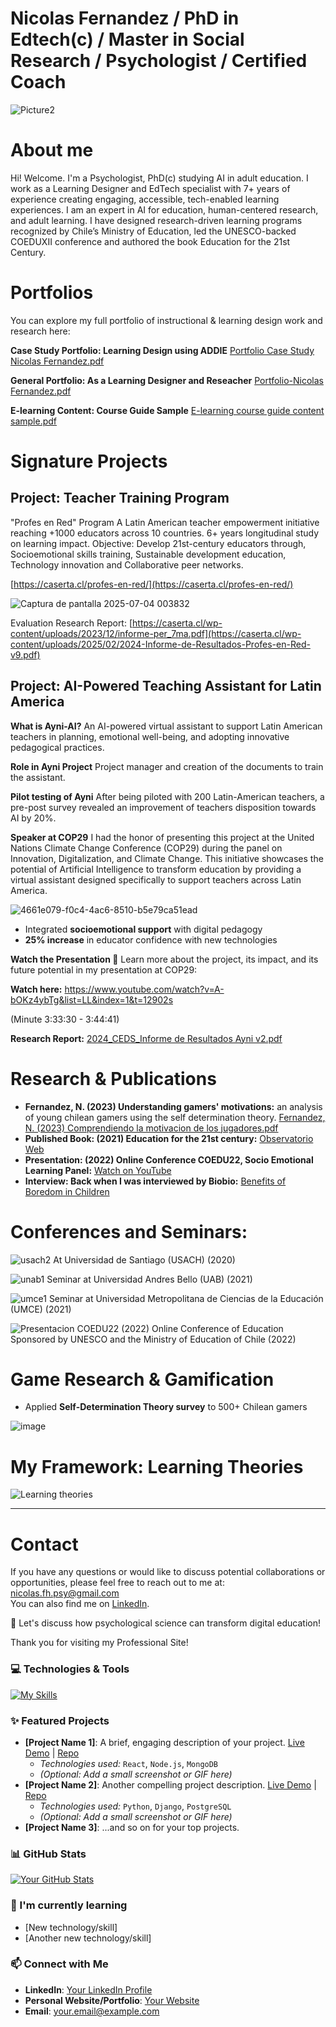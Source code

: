 # Nicolas Fernandez / PhD in Edtech(c) / Master in Social Research / Psychologist / Certified Coach
![Picture2](https://github.com/user-attachments/assets/a0371093-0247-46b5-bddf-73b2b6e30335)
# About me
Hi! Welcome. I'm a Psychologist, PhD(c) studying AI in adult education. I work as a Learning Designer and EdTech specialist with 7+ years of experience creating engaging, accessible, tech-enabled learning experiences. I am an expert in AI for education, human-centered research, and adult learning. I have designed research-driven learning programs recognized by Chile’s Ministry of Education, led the UNESCO-backed COEDUXII conference and authored the book Education for the 21st Century.

# Portfolios

You can explore my full portfolio of instructional & learning design work and research here:

**Case Study Portfolio: Learning Design using ADDIE**
[Portfolio Case Study Nicolas Fernandez.pdf](https://github.com/user-attachments/files/21045209/Portfolio.Case.Study.Nicolas.Fernandez.pdf)

**General Portfolio: As a Learning Designer and Reseacher**
[Portfolio-Nicolas Fernandez.pdf](https://github.com/user-attachments/files/19866185/Portfolio-Nicolas.Fernandez.pdf)

**E-learning Content: Course Guide Sample**
[E-learning course guide content sample.pdf](https://github.com/user-attachments/files/21045751/E-learning.course.guide.content.sample.pdf)


# Signature Projects  

## **Project: Teacher Training Program**  
"Profes en Red" Program
A Latin American teacher empowerment initiative reaching +1000 educators across 10 countries. 6+ years longitudinal study on learning impact. Objective: Develop 21st-century educators through, Socioemotional skills training, Sustainable development education, Technology innovation and Collaborative peer networks.

[https://caserta.cl/profes-en-red/](https://caserta.cl/profes-en-red/)


![Captura de pantalla 2025-07-04 003832](https://github.com/user-attachments/assets/b2901eb1-f654-49b5-96c5-8178c0c105aa)

  
Evaluation Research Report:
[https://caserta.cl/wp-content/uploads/2023/12/informe-per_7ma.pdf](https://caserta.cl/wp-content/uploads/2025/02/2024-Informe-de-Resultados-Profes-en-Red-v9.pdf)

## Project: AI-Powered Teaching Assistant for Latin America

**What is Ayni-AI?**
An AI-powered virtual assistant to support Latin American teachers in planning, emotional well-being, and adopting innovative pedagogical practices. 

**Role in Ayni Project**
Project manager and creation of the documents to train the assistant.

**Pilot testing of Ayni**
After being piloted with 200 Latin-American teachers, a pre-post survey revealed an improvement of teachers disposition towards AI by 20%.

**Speaker at COP29**
I had the honor of presenting this project at the United Nations Climate Change Conference (COP29) during the panel on Innovation, Digitalization, and Climate Change. This initiative showcases the potential of Artificial Intelligence to transform education by providing a virtual assistant designed specifically to support teachers across Latin America.

![4661e079-f0c4-4ac6-8510-b5e79ca51ead](https://github.com/user-attachments/assets/aaf6534a-21be-4b97-8bc0-0239c16583eb)

- Integrated **socioemotional support** with digital pedagogy  
- **25% increase** in educator confidence with new technologies

**Watch the Presentation 🎥**
Learn more about the project, its impact, and its future potential in my presentation at COP29:

**Watch here:** 
https://www.youtube.com/watch?v=A-bOKz4ybTg&list=LL&index=1&t=12902s

(Minute 3:33:30 - 3:44:41)

**Research Report:**
[2024_CEDS_Informe de Resultados Ayni v2.pdf](https://github.com/user-attachments/files/19826613/2024_CEDS_Informe.de.Resultados.Ayni.v2.pdf)

# Research & Publications  

- **Fernandez, N. (2023) Understanding gamers' motivations:** an analysis of young chilean gamers using the self determination theory.
[Fernandez, N. (2023) Comprendiendo la motivacion de los jugadores.pdf](https://github.com/Psynicolas/psynicolas.github.io/files/15234970/Fernandez.N.2023.Comprendiendo.la.motivacion.de.los.jugadores.pdf)
- **Published Book: (2021) Education for the 21st century:**  [Observatorio Web](https://caserta.cl/wp-content/uploads/2022/12/observatorio_web.pdf)
- **Presentation: (2022) Online Conference COEDU22, Socio Emotional Learning Panel:** [Watch on YouTube](https://www.youtube.com/watch?v=pJoHfEhnP64&ab_channel=Fundaci%C3%B3nCaserta)
- **Interview: Back when I was interviewed by Biobio:** [Benefits of Boredom in Children](https://www.biobiochile.cl/biobiotv/programas/la-vida-misma/2019/07/30/beneficios-del-aburrimiento-en-los-ninos.shtml)

# Conferences and Seminars:
![usach2](https://github.com/Psynicolas/psynicolas.github.io/assets/130244104/044ac298-cefd-439c-b2d4-628fa89cf17a)
At Universidad de Santiago (USACH) (2020)

![unab1](https://github.com/Psynicolas/psynicolas.github.io/assets/130244104/9c79ee4c-9321-429b-8275-4c9ba0ef32ad)
Seminar at Universidad Andres Bello (UAB) (2021)

![umce1](https://github.com/Psynicolas/psynicolas.github.io/assets/130244104/f19e96e0-8eaf-4eb6-aef2-cf8d96c42f14)
Seminar at Universidad Metropolitana de Ciencias de la Educación (UMCE) (2021) 

![Presentacion COEDU22 (2022)](https://github.com/Psynicolas/psynicolas.github.io/assets/130244104/e4073457-bd37-4202-aa1c-445e724c4ff3)
Online Conference of Education Sponsored by UNESCO and the Ministry of Education of Chile (2022)


# Game Research & Gamification

- Applied **Self-Determination Theory survey** to 500+ Chilean gamers  

![image](https://github.com/user-attachments/assets/b93968c5-1915-42a8-86c1-d1bc966ba472)

# My Framework: Learning Theories

![Learning theories](https://github.com/user-attachments/assets/64d0a69b-c5e3-4b69-83e3-e506df04e6b0)



---

# Contact

If you have any questions or would like to discuss potential collaborations or opportunities, please feel free to reach out to me at:  
nicolas.fh.psy@gmail.com  
You can also find me on [LinkedIn](https://www.linkedin.com/in/nicolas-fernandez-a6596171/).

📩 Let's discuss how psychological science can transform digital education!  


Thank you for visiting my Professional Site!



### 💻 Technologies & Tools

[![My Skills](https://skillicons.dev/icons?i=python,java,js,react,docker,aws,git,vscode)](https://skillicons.dev)

### ✨ Featured Projects

* **[Project Name 1]**: A brief, engaging description of your project. [Live Demo](link-to-demo) | [Repo](link-to-repo)
    * *Technologies used:* `React`, `Node.js`, `MongoDB`
    * *(Optional: Add a small screenshot or GIF here)*
* **[Project Name 2]**: Another compelling project description. [Live Demo](link-to-demo) | [Repo](link-to-repo)
    * *Technologies used:* `Python`, `Django`, `PostgreSQL`
    * *(Optional: Add a small screenshot or GIF here)*
* **[Project Name 3]**: ...and so on for your top projects.

### 📊 GitHub Stats

[![Your GitHub Stats](https://github-readme-stats.vercel.app/api?username=your-username&show_icons=true&theme=radical)](https://github.com/anuraghazra/github-readme-stats)

### 🌱 I'm currently learning

* [New technology/skill]
* [Another new technology/skill]

### 📫 Connect with Me

* **LinkedIn**: [Your LinkedIn Profile](link-to-linkedin)
* **Personal Website/Portfolio**: [Your Website](link-to-website)
* **Email**: [your.email@example.com](mailto:your.email@example.com)








